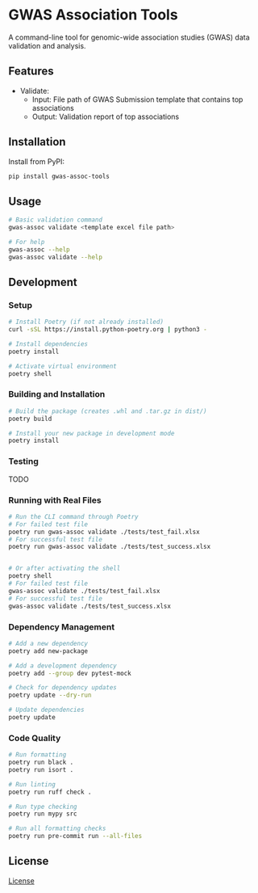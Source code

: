 # GWAS Association Tools

A command-line tool for genomic-wide association studies (GWAS) data validation and analysis.

## Features

- Validate:
  - Input: File path of GWAS Submission template that contains top associations
  - Output: Validation report of top associations

## Installation

Install from PyPI:

```bash
pip install gwas-assoc-tools
```

## Usage

```bash
# Basic validation command
gwas-assoc validate <template excel file path>

# For help
gwas-assoc --help
gwas-assoc validate --help
```

## Development

### Setup

```bash
# Install Poetry (if not already installed)
curl -sSL https://install.python-poetry.org | python3 -

# Install dependencies
poetry install

# Activate virtual environment
poetry shell
```

### Building and Installation

```bash
# Build the package (creates .whl and .tar.gz in dist/)
poetry build

# Install your new package in development mode
poetry install
```

### Testing

TODO

### Running with Real Files

```bash
# Run the CLI command through Poetry
# For failed test file
poetry run gwas-assoc validate ./tests/test_fail.xlsx   
# For successful test file
poetry run gwas-assoc validate ./tests/test_success.xlsx   


# Or after activating the shell
poetry shell
# For failed test file
gwas-assoc validate ./tests/test_fail.xlsx   
# For successful test file
gwas-assoc validate ./tests/test_success.xlsx   

```

### Dependency Management

```bash
# Add a new dependency
poetry add new-package

# Add a development dependency
poetry add --group dev pytest-mock

# Check for dependency updates
poetry update --dry-run

# Update dependencies
poetry update
```

### Code Quality

```bash
# Run formatting
poetry run black .
poetry run isort .

# Run linting
poetry run ruff check .

# Run type checking
poetry run mypy src

# Run all formatting checks
poetry run pre-commit run --all-files
```

## License

[License](LICENSE)
